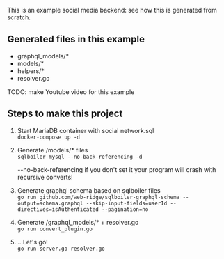 This is an example social media backend: see how this is generated from scratch.

## Generated files in this example

- graphql_models/\*
- models/\*
- helpers/\*
- resolver.go

TODO: make Youtube video for this example

## Steps to make this project

1. Start MariaDB container with social network.sql  
   `docker-compose up -d`

2. Generate /models/\* files  
   `sqlboiler mysql --no-back-referencing -d`

   --no-back-referencing if you don't set it your program will crash with recursive converts!

3. Generate graphql schema based on sqlboiler files  
   `go run github.com/web-ridge/sqlboiler-graphql-schema --output=schema.graphql --skip-input-fields=userId --directives=isAuthenticated --pagination=no`
4. Generate /graphql_models/\* + resolver.go  
   `go run convert_plugin.go`

5. ...Let's go!  
   `go run server.go resolver.go`
